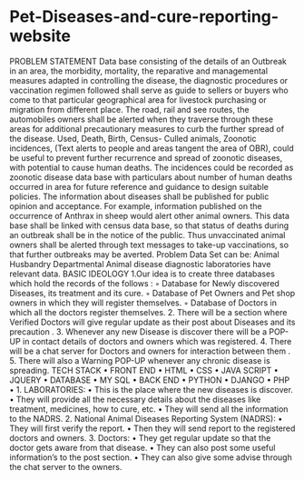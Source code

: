 # Pet-Diseases-and-cure-reporting-website
PROBLEM STATEMENT Data base consisting of the details of an Outbreak in an area, the morbidity, mortality, the reparative and managemental measures adapted in controlling the disease, the diagnostic procedures or vaccination regimen followed shall serve as guide to sellers or buyers who come to that particular geographical area for livestock purchasing or migration from different place. The road, rail and see routes, the automobiles owners shall be alerted when they traverse through these areas for additional precautionary measures to curb the further spread of the disease. Used, Death, Birth, Census- Culled animals, Zoonotic incidences, (Text alerts to people and areas tangent the area of OBR), could be useful to prevent further recurrence and spread of zoonotic diseases, with potential to cause human deaths. The incidences could be recorded as zoonotic disease data base with particulars about number of human deaths occurred in area for future reference and guidance to design suitable policies. The information about diseases shall be published for public opinion and acceptance. For example, information published on the occurrence of Anthrax in sheep would alert other animal owners. This data base shall be linked with census data base, so that status of deaths during an outbreak shall be in the notice of the public. Thus unvaccinated animal owners shall be alerted through text messages to take-up vaccinations, so that further outbreaks may be averted. Problem Data Set can be: Animal Husbandry Departmental Animal disease diagnostic laboratories have relevant data. BASIC IDEOLOGY 1.Our idea is to create three databases which hold the records of the follows : ◦ Database for Newly discovered Diseases, its treatment and its cure. ◦ Database of Pet Owners and Pet shop owners in which they will register themselves. ◦ Database of Doctors in which all the doctors register themselves. 2. There will be a section where Verified Doctors will give regular update as their post about Diseases and its precaution . 3. Whenever any new Disease is discover there will be a POP-UP in contact details of doctors and owners which was registered. 4. There will be a chat server for Doctors and owners for interaction between them . 5. There will also a Warning POP-UP whenever any chronic disease is spreading. TECH STACK • FRONT END • HTML • CSS • JAVA SCRIPT • JQUERY  • DATABASE • MY SQL • BACK END • PYTHON • DJANGO • PHP •  1. LABORATORIES: • This is the place where the new diseases is discover. • They will provide all the necessary details about the diseases like treatment, medicines, how to cure, etc. • They will send all the information to the NADRS. 2. National Animal Diseases Reporting System (NADRS): • They will first verify the report. • Then they will send report to the registered doctors and owners. 3. Doctors: • They get regular update so that the doctor gets aware from that disease. • They can also post some useful information’s to the post section. • They can also give some advise through the chat server to the owners.
